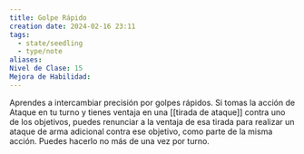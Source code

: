 ```yaml
---
title: Golpe Rápido
creation date: 2024-02-16 23:11
tags:
  - state/seedling
  - type/note
aliases: 
Nivel de Clase: 15
Mejora de Habilidad:
---
```

Aprendes a intercambiar precisión por golpes rápidos. Si tomas la acción de Ataque en tu turno y
tienes ventaja en una [[tirada de ataque]] contra uno de los objetivos, puedes renunciar a la ventaja de esa tirada para realizar un ataque de arma adicional contra ese objetivo, como parte de la misma acción. Puedes hacerlo no más de una vez por turno.



